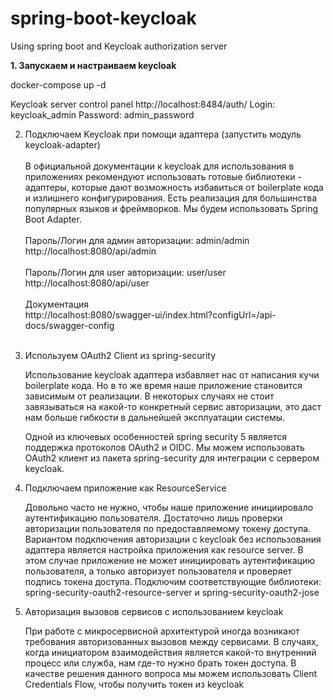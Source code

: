 # spring-boot-keycloak
Using spring boot and Keycloak authorization server

**1. Запускаем и настраиваем keycloak**

docker-compose up -d

Keycloak server control panel http://localhost:8484/auth/
Login: keycloak_admin
Password: admin_password 

2. Подключаем Keycloak при помощи адаптера (запустить модуль keycloak-adapter)
   <br><br>
   В официальной документации к keycloak для использования в приложениях рекомендуют использовать готовые библиотеки - адаптеры, которые дают возможность избавиться от boilerplate кода и излишнего конфигурирования. Есть реализация для большинства популярных языков и фреймворков. Мы будем использовать Spring Boot Adapter.
   <br><br>
   Пароль/Логин для админ авторизации: admin/admin <br>
   http://localhost:8080/api/admin <br>
   <br>
   Пароль/Логин для user авторизации: user/user <br>
   http://localhost:8080/api/user <br>
   <br>
   Документация <br>
   http://localhost:8080/swagger-ui/index.html?configUrl=/api-docs/swagger-config <br>
   <br>
3. Используем OAuth2 Client из spring-security

   Использование keycloak адаптера избавляет нас от написания кучи boilerplate кода. Но в то же время наше приложение становится зависимым от реализации. В некоторых случаях не стоит завязываться на какой-то конкретный сервис авторизации, это даст нам больше гибкости в дальнейшей эксплуатации системы.

   Одной из ключевых особенностей spring security 5 является поддержка протоколов OAuth2 и OIDC. Мы можем использовать OAuth2 клиент из пакета spring-security для интеграции с сервером keycloak.

4. Подключаем приложение как ResourceService

   Довольно часто не нужно, чтобы наше приложение инициировало аутентификацию пользователя. Достаточно лишь проверки авторизации пользователя по предоставляемому токену доступа. Вариантом подключения авторизации с keycloak без использования адаптера является настройка приложения как resource server. В этом случае приложение не может инициировать аутентификацию пользователя, а только авторизует пользователя и проверяет подпись токена доступа. Подключим соответствующие библиотеки: spring-security-oauth2-resource-server и spring-security-oauth2-jose
   
5. Авторизация вызовов сервисов с использованием keycloak

   При работе с  микросервисной архитектурой иногда возникают требования авторизованных вызовов между сервисами. В случаях, когда инициатором взаимодействия является какой-то внутренний процесс или служба, нам где-то нужно брать токен доступа. В качестве решения данного вопроса мы можем использовать Client Credentials Flow, чтобы получить токен из keycloak
